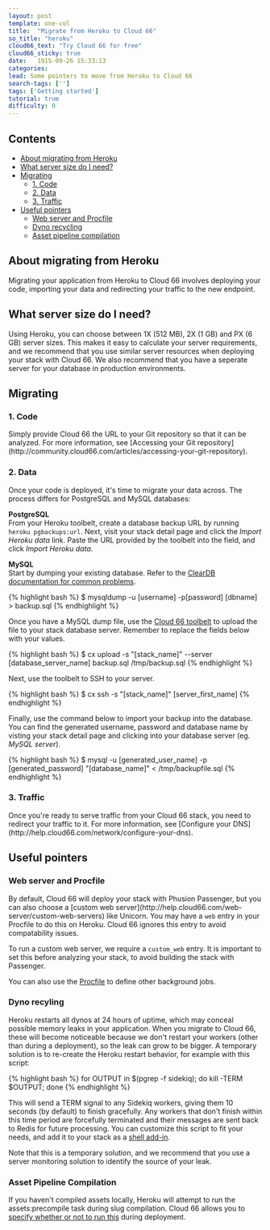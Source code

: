 ```yaml
---
layout: post
template: one-col
title:  "Migrate from Heroku to Cloud 66"
so_title: "heroku"
cloud66_text: "Try Cloud 66 for free"
cloud66_sticky: true
date:   1915-09-26 15:33:13
categories: 
lead: Some pointers to move from Heroku to Cloud 66
search-tags: ['']
tags: ['Getting started']
tutorial: true
difficulty: 0
---
```


<h2>Contents</h2>
<ul class="page-toc">
	<li><a href="#about">About migrating from Heroku</a></li>	
	<li><a href="#server">What server size do I need?</a></li>
	<li><a href="#migrating">Migrating</a>
            <ul>
                <li><a href="#code">1. Code</a></li>
                <li><a href="#data">2. Data</a></li>
                <li><a href="#traffic">3. Traffic</a></li>
            </ul>
    </li>
	<li><a href="#pointers">Useful pointers</a></li>
            <ul style="margin-top:0em">
                <li><a href="#webserver">Web server and Procfile</a></li>
                <li><a href="#cycle">Dyno recycling</a></li>
                <li><a href="#apc">Asset pipeline compilation</a></li>
            </ul>        
</ul>

<h2 id="about">About migrating from Heroku</h2>
Migrating your application from Heroku to Cloud 66 involves deploying your code, importing your data and redirecting your traffic to the new endpoint. 

<h2 id="server">What server size do I need?</h2>
Using Heroku, you can choose between 1X (512 MB), 2X (1 GB) and PX (6 GB) server sizes. This makes it easy to calculate your server requirements, and we recommend that you use similar server resources when deploying your stack with Cloud 66. We also recommend that you have a seperate server for your database in production environments.

<h2 id="migrating">Migrating</h2>

<h3 id="code">1. Code</h3>
Simply provide Cloud 66 the URL to your Git repository so that it can be analyzed. For more information, see [Accessing your Git repository](http://community.cloud66.com/articles/accessing-your-git-repository).

<h3 id="data">2. Data</h3>
Once your code is deployed, it's time to migrate your data across. The process differs for PostgreSQL and MySQL databases:

<b>PostgreSQL</b><br/>
From your Heroku toolbelt, create a database backup URL by running <code>heroku pgbackups:url</code>. Next, visit your stack detail page and click the _Import Heroku data_ link. Paste the URL provided by the toolbelt into the field, and click _Import Heroku data_.

<b>MySQL</b><br/>
Start by dumping your existing database. Refer to the [ClearDB documentation for common problems](http://www.cleardb.com/blog/entry?id=common-problems-2).

{% highlight bash %}
$ mysqldump -u [username] -p[password] [dbname] > backup.sql 
{% endhighlight %}

Once you have a MySQL dump file, use the [Cloud 66 toolbelt](http://help.cloud66.com/toolbelt/toolbelt-upload-command) to upload the file to your stack database server. Remember to replace the fields below with your values.

{% highlight bash %}
$ cx upload -s "[stack_name]" --server [database_server_name] backup.sql /tmp/backup.sql
{% endhighlight %}

Next, use the toolbelt to SSH to your server.

{% highlight bash %}
$ cx ssh -s "[stack_name]" [server_first_name]
{% endhighlight %}

Finally, use the command below to import your backup into the database. You can find the generated username, password and database name by visting your stack detail page and clicking into your database server (eg. _MySQL server_).

{% highlight bash %}
$ mysql -u [generated_user_name] -p [generated_password] "[database_name]" < /tmp/backupfile.sql 
{% endhighlight %}

<h3 id="traffic">3. Traffic</h3>
Once you're ready to serve traffic from your Cloud 66 stack, you need to redirect your traffic to it. For more information, see [Configure your DNS](http://help.cloud66.com/network/configure-your-dns).

<h2 id="pointers">Useful pointers</h2>

<h3 id="webserver">Web server and Procfile</h3>
By default, Cloud 66 will deploy your stack with Phusion Passenger, but you can also choose a [custom web server](http://help.cloud66.com/web-server/custom-web-servers) like Unicorn. You may have a <code>web</code> entry in your Procfile to do this on Heroku. Cloud 66 ignores this entry to avoid compatability issues.

To run a custom web server, we require a <code>custom_web</code> entry. It is important to set this before analyzing your stack, to avoid building the stack with Passenger.

You can also use the [Procfile](http://help.cloud66.com/deployment/running-background-processes) to define other background jobs.

<h3 id="cycle">Dyno recyling</h3>
Heroku restarts all dynos at 24 hours of uptime, which may conceal possible memory leaks in your application. When you migrate to Cloud 66, these will become noticeable because we don't restart your workers (other than during a deployment), so the leak can grow to be bigger. A temporary solution is to re-create the Heroku restart behavior, for example with this script:

{% highlight bash %}
for OUTPUT in $(pgrep -f sidekiq); do kill -TERM $OUTPUT; done
{% endhighlight %}

This will send a TERM signal to any Sidekiq workers, giving them 10 seconds (by default) to finish gracefully. Any workers that don't finish within this time period are forcefully terminated and their messages are sent back to Redis for future processing. You can customize this script to fit your needs, and add it to your stack as a [shell add-in](http://help.cloud66.com/stack-add-ins/shell).

Note that this is a temporary solution, and we recommend that you use a server monitoring solution to identify the source of your leak.

<h3 id="apc">Asset Pipeline Compilation</h3>

If you haven't compiled assets locally, Heroku will attempt to run the assets:precompile task during slug compilation. Cloud 66 allows you to [specify whether or not to run this](http://help.cloud66.com/building-your-stack/asset-pipeline-compilation) during deployment.